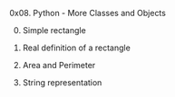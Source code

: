 0x08. Python - More Classes and Objects

0. Simple rectangle

1. Real definition of a rectangle

2. Area and Perimeter

3. String representation
